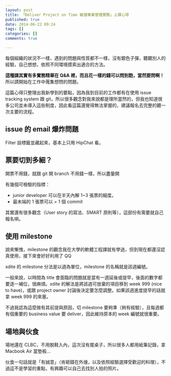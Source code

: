 ```yaml
---
layout: post
title: 「Deliver Project on Time 敏捷專案管理實務」上課心得
published: true
date: 2014-06-22 09:24
tags: []
categories: []
comments: true

---
```

每個組織的狀況不一樣，遇到的問題與性質都不一樣，沒有銀色子彈，聽聽別人的經驗，自己想想，依照不同環境摸索出適合的方法。

**這種課其實有多實務精華在 Q&A 裡，而且花一樣的錢可以問到飽，當然要問啊！** 所以請開始在工作中蒐集想問的問題。

這篇心得只整理出我新學到的要點，因為我到目前的工作都有在使用 issue tracking system 跟 git，所以很多觀念對我來說都是理所當然的，但我也知道很多公司並未導入這些制度，因此看這篇還覺得無法掌握的，建議報名去完整的聽一次主要的流程。

## issue 的 email 爆炸問題

Filter 設標籤並藏起來，基本上只用 HipChat 看。

## 票要切到多細？

開票不用錢，就跟 git 開 branch 不用錢一樣，所以盡量開

有幾個可檢驗的指標：

* junior developer 可以在半天內解 1~3 張票的細度。
* 最末端的 1 張票可以 = 1 個 commit

其實還有很多觀念（User story 的寫法、SMART 原則等），這部份有需要就自己報名唄。

## 使用 milestone

說來慚愧，milestone 的觀念我在大學的軟體工程課就有學過，但到現在都還沒認真使用，接下來會好好利用了 QQ

xdite 的 milestone 分法是以週為單位，milestone 的名稱就是該週編號。

一般來說，以時間為 title 會面臨的問題就是當有一週延後或提早，後面的數字都要逐一補位，很麻煩。xdite 的解法是將該週可放棄的項目移到 week 999 (nice to have)，或跟 project owner 討論後決定要怎麼調整。如果該週進度提早的話就拿 week 999 的來塞。

不過我認為這麼做有其前提與原因，切 milestone 要夠準（夠有經驗），且每週都有個重要的 business value 要 deliver，因此維持原本的 week 編號就很重要。

## 場地與伙食

場地還在 CLBC，不用脫鞋入內，這次沒有擺桌子，所以很多人都用紙筆記錄，拿 Macbook Air 當墊板...

伙食一句話就是「有誠意」（肯砸錢在外燴，以及依照經驗選擇受歡迎的料理），不過這不是學習的重點，有興趣可以自己去找別人拍的照片。
